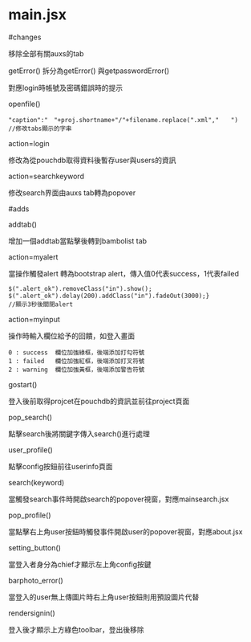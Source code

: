 # main.jsx

#changes

移除全部有關auxs的tab

getError() 拆分為getError() 與getpasswordError()

對應login時帳號及密碼錯誤時的提示


openfile()


	"caption":"　"+proj.shortname+"/"+filename.replace(".xml","　　") 
	//修改tabs顯示的字串

action=login

修改為從pouchdb取得資料後暫存user與users的資訊
	
action=searchkeyword

修改search界面由auxs tab轉為popover	
	
#adds

addtab()

增加一個addtab當點擊後轉到bambolist tab

action=myalert

當操作觸發alert 轉為bootstrap alert，傳入值0代表success，1代表failed
	
	$(".alert_ok").removeClass("in").show(); 
 	$(".alert_ok").delay(200).addClass("in").fadeOut(3000);} 
	//顯示3秒後關閉alert
	 
action=myinput

操作時輸入欄位給予的回饋，如登入畫面
    
	0 : success  欄位加強綠框，後端添加打勾符號
	1 : failed   欄位加強紅框，後端添加打叉符號
	2 : warning  欄位加強黃框，後端添加警告符號
	
gostart()
	
登入後前取得projcet在pouchdb的資訊並前往project頁面

pop_search()

點擊search後將關鍵字傳入search()進行處理

user_profile()

點擊config按鈕前往userinfo頁面

search(keyword)

當觸發search事件時開啟search的popover視窗，對應mainsearch.jsx

pop_profile()

當點擊右上角user按鈕時觸發事件開啟user的popover視窗，對應about.jsx

setting_button()

當登入者身分為chief才顯示左上角config按鍵

barphoto_error()

當登入的user無上傳圖片時右上角user按鈕則用預設圖片代替

rendersignin()

登入後才顯示上方綠色toolbar，登出後移除

